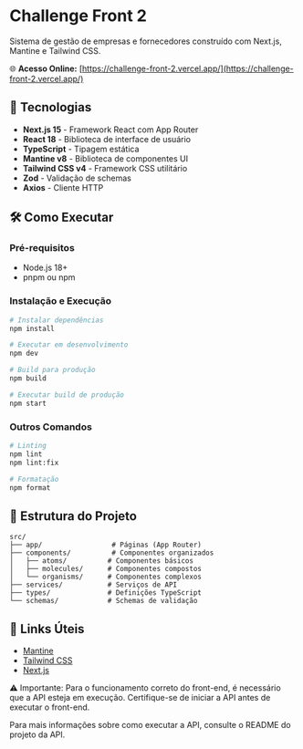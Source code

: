 # Challenge Front 2

Sistema de gestão de empresas e fornecedores construído com Next.js, Mantine e Tailwind CSS.

🌐 **Acesso Online:** [https://challenge-front-2.vercel.app/](https://challenge-front-2.vercel.app/)

## 🚀 Tecnologias

- **Next.js 15** - Framework React com App Router
- **React 18** - Biblioteca de interface de usuário
- **TypeScript** - Tipagem estática
- **Mantine v8** - Biblioteca de componentes UI
- **Tailwind CSS v4** - Framework CSS utilitário
- **Zod** - Validação de schemas
- **Axios** - Cliente HTTP

## 🛠️ Como Executar

### Pré-requisitos
- Node.js 18+
- pnpm ou npm

### Instalação e Execução

```bash
# Instalar dependências
npm install

# Executar em desenvolvimento
npm dev

# Build para produção
npm build

# Executar build de produção
npm start
```

### Outros Comandos

```bash
# Linting
npm lint
npm lint:fix

# Formatação
npm format
```

## 📁 Estrutura do Projeto

```
src/
├── app/                 # Páginas (App Router)
├── components/          # Componentes organizados
│   ├── atoms/          # Componentes básicos
│   ├── molecules/      # Componentes compostos
│   └── organisms/      # Componentes complexos
├── services/           # Serviços de API
├── types/              # Definições TypeScript
└── schemas/            # Schemas de validação
```

## 🔗 Links Úteis

- [Mantine](https://mantine.dev/)
- [Tailwind CSS](https://tailwindcss.com/)
- [Next.js](https://nextjs.org/)

⚠️ Importante: Para o funcionamento correto do front-end, é necessário que a API esteja em execução. Certifique-se de iniciar a API antes de executar o front-end.

Para mais informações sobre como executar a API, consulte o README do projeto da API.